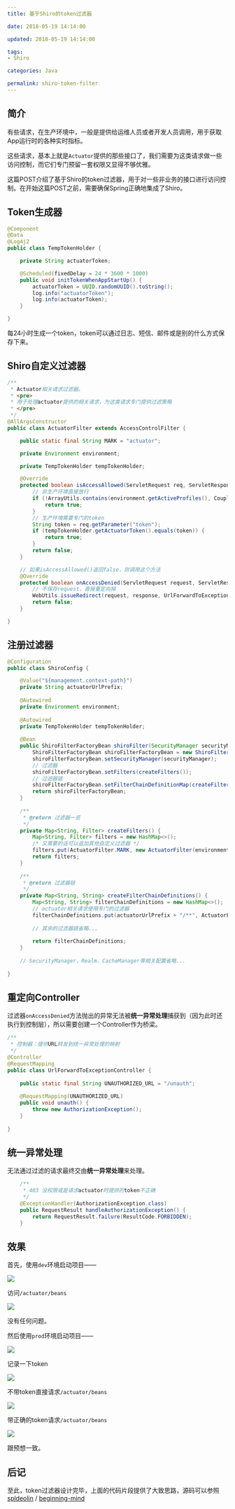 ```yaml
---
title: 基于Shiro的token过滤器

date: 2018-05-19 14:14:00

updated: 2018-05-19 14:14:00

tags:
- Shiro

categories: Java

permalink: shiro-token-filter
---
```


## 简介

有些请求，在生产环境中，一般是提供给运维人员或者开发人员调用，用于获取App运行时的各种实时指标。

这些请求，基本上就是`Actuator`提供的那些接口了，我们需要为这类请求做一些访问控制，而它们专门预留一套权限又显得不够优雅。

这篇POST介绍了基于Shiro的token过滤器，用于对一些非业务的接口进行访问控制。在开始这篇POST之前，需要确保Spring正确地集成了Shiro。



## Token生成器

~~~java
@Component
@Data
@Log4j2
public class TempTokenHolder {

    private String actuatorToken;

    @Scheduled(fixedDelay = 24 * 3600 * 1000)
    public void initTokenWhenAppStartUp() {
        actuatorToken = UUID.randomUUID().toString();
        log.info("actuatorToken");
        log.info(actuatorToken);
    }

}
~~~

每24小时生成一个token，token可以通过日志、短信、邮件或是别的什么方式保存下来。



## Shiro自定义过滤器

~~~java
/**
 * Actuator相关请求过滤器。
 * <pre>
 * 用于处理actuator提供的相关请求，为这类请求专门提供过滤策略
 * </pre>
 */
@AllArgsConstructor
public class ActuatorFilter extends AccessControlFilter {

    public static final String MARK = "actuator";

    private Environment environment;

    private TempTokenHolder tempTokenHolder;

    @Override
    protected boolean isAccessAllowed(ServletRequest req, ServletResponse resp, Object mappedValue) {
        // 非生产环境直接放行
        if (!ArrayUtils.contains(environment.getActiveProfiles(), CoupledConstant.PROD_PROFILE_NAME)) {
            return true;
        }
        // 生产环境需要专门的token
        String token = req.getParameter("token");
        if (tempTokenHolder.getActuatorToken().equals(token)) {
            return true;
        }
        return false;
    }

    // 如果isAccessAllowed()返回false，则调用这个方法
    @Override
    protected boolean onAccessDenied(ServletRequest request, ServletResponse response) throws Exception {
        // 不保存request，直接重定向掉
        WebUtils.issueRedirect(request, response, UrlForwardToExceptionController.UNAUTHORIZED_URL);
        return false;
    }

}
~~~



## 注册过滤器

~~~java
@Configuration
public class ShiroConfig {

    @Value("${management.context-path}")
    private String actuatorUrlPrefix;
    
    @Autowired
    private Environment environment;
    
    @Autowired
    private TempTokenHolder tempTokenHolder;
    
    @Bean
    public ShiroFilterFactoryBean shiroFilter(SecurityManager securityManager) {
        ShiroFilterFactoryBean shiroFilterFactoryBean = new ShiroFilterFactoryBean();
        shiroFilterFactoryBean.setSecurityManager(securityManager);
        // 过滤器
        shiroFilterFactoryBean.setFilters(createFilters());
        // 过滤器链
        shiroFilterFactoryBean.setFilterChainDefinitionMap(createFilterChainDefinitions());
        return shiroFilterFactoryBean;
    }
    
    /**
     * @return 过滤器一览
     */
    private Map<String, Filter> createFilters() {
        Map<String, Filter> filters = new HashMap<>();
        /* 又需要的话可以追加其他自定义过滤器 */
        filters.put(ActuatorFilter.MARK, new ActuatorFilter(environment, tempTokenHolder));
        return filters;
    }
    
    /**
     * @return 过滤器链
     */
    private Map<String, String> createFilterChainDefinitions() {
        Map<String, String> filterChainDefinitions = new HashMap<>();
        // actuator相关请求使用专门的过滤器
        filterChainDefinitions.put(actuatorUrlPrefix + "/**", ActuatorFilter.MARK);
        
        // 其余的过滤器链省略...
        
        return filterChainDefinitions;
    }
    
    // SecurityManager、Realm、CacheManager等相关配置省略...
    
}
~~~



## 重定向Controller

过滤器`onAccessDenied`方法抛出的异常无法被**统一异常处理**捕获到（因为此时还执行到控制层），所以需要创建一个Controller作为桥梁。

~~~java
/**
 * 控制器：提供URL转发到统一异常处理的映射
 */
@Controller
@RequestMapping
public class UrlForwardToExceptionController {
   
    public static final String UNAUTHORIZED_URL = "/unauth";
    
    @RequestMapping(UNAUTHORIZED_URL)
    public void unauth() {
        throw new AuthorizationException();
    }
    
}
~~~



## 统一异常处理

无法通过过滤的请求最终交由**统一异常处理**来处理。

~~~java
    /**
     * 403 没权限或是请求actuator时提供的token不正确
     */
    @ExceptionHandler(AuthorizationException.class)
    public RequestResult handleAuthorizationException() {
        return RequestResult.failure(ResultCode.FORBIDDEN);
    }
~~~



## 效果

首先，使用`dev`环境启动项目——

![](images/shiro-token-filter-1.png)



访问`/actuator/beans`

![](images/shiro-token-filter-2.png)



没有任何问题。

然后使用`prod`环境启动项目——

![](images/shiro-token-filter-3.png)



记录一下token

![](images/shiro-token-filter-4.png)



不带token直接请求`/actuator/beans`

![](images/shiro-token-filter-5.gif)



带正确的token请求`/actuator/beans`

![](images/shiro-token-filter-6.png)



跟预想一致。



## 后记

至此，token过滤器设计完毕，上面的代码片段提供了大致思路，源码可以参照[spldeolin](https://github.com/spldeolin) / [beginning-mind](https://github.com/spldeolin/beginning-mind)